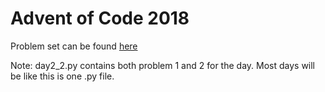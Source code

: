 # Advent of Code 2018

Problem set can be found [here](https://adventofcode.com/)

Note: day2_2.py contains both problem 1 and 2 for the day. Most days will be like this is one .py file.